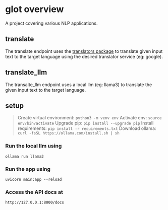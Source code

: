 # glot overview
A project covering various NLP applications.

## translate
The translate endpoint uses the [translators package](https://pypi.org/project/translators/) to translate given input text to the target language using the desired translator service (eg: google).

## translate_llm
The transalte_llm endpoint uses a local llm (eg: llama3) to translate the given input text to the target language.

## setup
> Create virtual environment:
```python3 -m venv env```
> Activate env:
```source env/bin/activate```
> Upgrade pip:
```pip install --upgrade pip```
> Install requirements:
```pip install -r requirements.txt```
> Download ollama:
```curl -fsSL https://ollama.com/install.sh | sh```

### Run the local llm using
```ollama run llama3```

### Run the app using
```uvicorn main:app --reload```

### Access the API docs at
```http://127.0.0.1:8000/docs```